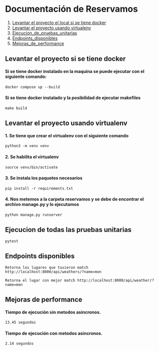 # Documentación de Reservamos

1. [Levantar el proyecto el local si se tiene docker](#levantar-el-proyecto-si-se-tiene-docker)
2. [Levantar el proyecto usando virtualenv](#Levantar-el-proyecto-usando-virtualenv)
3. [Ejecucion_de_pruebas_unitarias](#Ejecucion-de-pruebas-unitarias)
4. [Endpoints_disponibles](#Endpoints-disponibles)
5. [Mejoras_de_performance](#Mejoras-de-performance)

## Levantar el proyecto si se tiene docker

#### Si se tiene docker instalado en la maquina se puede ejecutar con el siguiente comando:
`docker compose up --build`

#### Si se tiene docker instalado y la posibilidad de ejecutar makefiles
`make build`


## Levantar el proyecto usando virtualenv

#### 1. Se tiene que crear el virtualenv con el siguiente comando
`python3 -m venv venv`

#### 2. Se habilita el virtualenv
`source venv/bin/activate`

#### 3. Se instala los paquetes necesarios
`pip install -r requirements.txt`

#### 4. Nos metemos a la carpeta reservamos y se debe de encontrar el archivo manage.py y lo ejecutamos
`python manage.py runserver`

## Ejecucion de todas las pruebas unitarias
`pytest`

## Endpoints disponibles
`Retorna los lugares que tuvieron match
http://localhost:8000/api/weathers/?name=mon`

`Retorna el lugar con mejor match
http://localhost:8000/api/weather/?name=mon`


## Mejoras de performance

#### Tiempo de ejecución sin metodos asincronos.
`13.45 segundos`

#### Tiempo de ejecución con metodos asincronos.
`2.14 segundos`